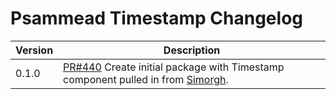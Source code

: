 # Psammead Timestamp Changelog

<!-- prettier-ignore -->
| Version | Description |
|---------|-------------|
| 0.1.0   | [PR#440](https://github.com/BBC-News/psammead/pull/440) Create initial package with Timestamp component pulled in from [Simorgh](https://github.com/BBC-News/simorgh). |
